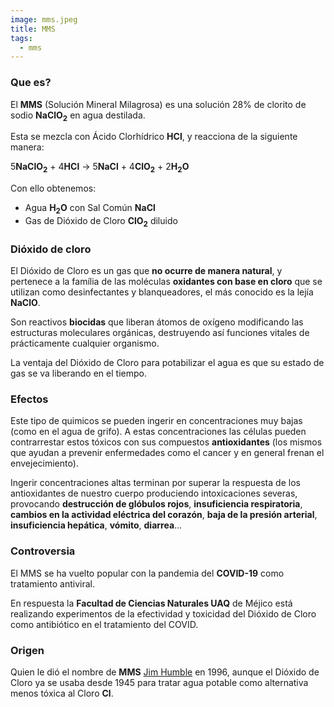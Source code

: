 ```yaml
---
image: mms.jpeg
title: MMS
tags: 
  - mms
---
```

### Que es?

El **MMS** (Solución Mineral Milagrosa) es una solución 28% de clorito de sodio **NaClO<sub>2</sub>** en agua destilada.

Esta se mezcla con Ácido Clorhídrico **HCl**, y reacciona de la siguiente manera:

5**NaClO<sub>2</sub>** + 4**HCl** -> 5**NaCl** + 4**ClO<sub>2</sub>** + 2**H<sub>2</sub>O**

Con ello obtenemos:

- Agua **H<sub>2</sub>O** con Sal Común **NaCl** 
- Gas de Dióxido de Cloro **ClO<sub>2</sub>** diluido

### Dióxido de cloro

El Dióxido de Cloro es un gas que **no ocurre de manera natural**, y pertenece a la família de las moléculas **oxidantes con base en cloro** que se utilizan como desinfectantes y blanqueadores, el más conocido es la lejía **NaClO**.

Son reactivos **biocidas** que liberan átomos de oxígeno modificando las estructuras moleculares orgánicas,
destruyendo así funciones vitales de prácticamente cualquier organismo.

La ventaja del Dióxido de Cloro para potabilizar el agua es que su estado de gas se va liberando en el tiempo.

### Efectos

Este tipo de quimicos se pueden ingerir en concentraciones muy bajas (como en el agua de grifo).
A estas concentraciones las células pueden contrarrestar estos tóxicos con sus compuestos **antioxidantes**
(los mismos que ayudan a prevenir enfermedades como el cancer y en general frenan el envejecimiento).

Ingerir concentraciones altas terminan por superar la respuesta de los antioxidantes de nuestro cuerpo produciendo intoxicaciones severas,
provocando **destrucción de glóbulos rojos**, **insuficiencia respiratoria**, **cambios en la actividad eléctrica del corazón**, **baja de la presión arterial**, **insuficiencia hepática**, **vómito**, **diarrea**...

### Controversia

El MMS se ha vuelto popular con la pandemia del **COVID-19** como tratamiento antiviral.

En respuesta la **Facultad de Ciencias Naturales UAQ** de Méjico está realizando experimentos de la efectividad y toxicidad del Dióxido de Cloro como antibiótico en el tratamiento del COVID.

### Origen

Quien le dió el nombre de **MMS** [Jim Humble](/sources/jim-humble) en 1996, aunque el Dióxido de Cloro ya se usaba desde 1945 para tratar agua potable como alternativa menos tóxica al Cloro **Cl**.